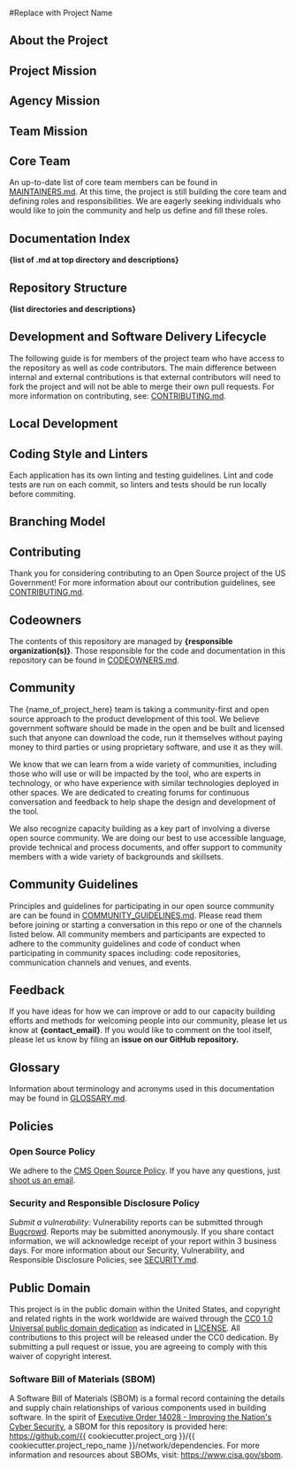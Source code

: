 #Replace with Project Name 
 
 ## About the Project
 <!-- Provide a description of the project's purpose and functionality. --> 
 
 ## Project Mission
 <!-- Provide the core mission and objectives driving this project. --> 
 
 ## Agency Mission
 <!-- Provide the mission of the agency and how this project aligns. --> 
 
 ## Team Mission
 <!-- Provide the team's mission and how they work together. --> 
 
 ## Core Team
 An up-to-date list of core team members can be found in [MAINTAINERS.md](MAINTAINERS.md). At this time, the project is still building the core team and defining roles and responsibilities. We are eagerly seeking individuals who would like to join the community and help us define and fill these roles. 
 
 ## Documentation Index
 <!-- TODO: This is a like a 'table of contents' for your documentation. Tier 0/1 projects with simple README.md files without many sections may or may not need this, but it is still extremely helpful to provide 'bookmark' or 'anchor' links to specific sections of your file to be referenced in tickets, docs, or other communication channels. --> 
 **{list of .md at top directory and descriptions}** 
 
 ## Repository Structure
 <!-- TODO: Using the 'tree -d' command can be a helpful way to generate this information, but, be sure to update it as the project evolves and changes over time. --> 
 <!--TREE START--><!--TREE END--> 
 **{list directories and descriptions}** 
 
 ## Development and Software Delivery Lifecycle
 The following guide is for members of the project team who have access to the repository as well as code contributors. The main difference between internal and external contributions is that external contributors will need to fork the project and will not be able to merge their own pull requests. For more information on contributing, see: [CONTRIBUTING.md](./CONTRIBUTING.md). 
 
 ## Local Development
 <!--- TODO - with example below: 
 This project is monorepo with several apps. Please see the [api](./api/README.md) and [frontend](./frontend/README.md) READMEs for information on spinning up those projects locally. Also see the project [documentation](./documentation) for more info. --> 
 
 ## Coding Style and Linters
 <!-- TODO - Add the repo's linting and code style guidelines --> 
 Each application has its own linting and testing guidelines. Lint and code tests are run on each commit, so linters and tests should be run locally before commiting. 
 
 ## Branching Model
 <!-- TODO - with example below:
 This project follows [trunk-based development](https://trunkbaseddevelopment.com/), which means:

* Make small changes in [short-lived feature branches](https://trunkbaseddevelopment.com/short-lived-feature-branches/) and merge to `main` frequently.
* Be open to submitting multiple small pull requests for a single ticket (i.e. reference the same ticket across multiple pull requests).
* Treat each change you merge to `main` as immediately deployable to production. Do not merge changes that depend on subsequent changes you plan to make, even if you plan to make those changes shortly.
* Ticket any unfinished or partially finished work.
* Tests should be written for changes introduced, and adhere to the text percentage threshold determined by the project.

This project uses **continuous deployment** using [Github Actions](https://github.com/features/actions) which is configured in the [./github/workflows](.github/workflows) directory.

Pull-requests are merged to `main` and the changes are immediately deployed to the development environment. Releases are created to push changes to production.--> 
 
 ## Contributing
 Thank you for considering contributing to an Open Source project of the US Government! For more information about our contribution guidelines, see [CONTRIBUTING.md](CONTRIBUTING.md). 
 
 ## Codeowners
 The contents of this repository are managed by **{responsible organization(s)}**. Those responsible for the code and documentation in this repository can be found in [CODEOWNERS.md](CODEOWNERS.md). 
 
 ## Community
 The {name_of_project_here} team is taking a community-first and open source approach to the product development of this tool. We believe government software should be made in the open and be built and licensed such that anyone can download the code, run it themselves without paying money to third parties or using proprietary software, and use it as they will.

We know that we can learn from a wide variety of communities, including those who will use or will be impacted by the tool, who are experts in technology, or who have experience with similar technologies deployed in other spaces. We are dedicated to creating forums for continuous conversation and feedback to help shape the design and development of the tool.

We also recognize capacity building as a key part of involving a diverse open source community. We are doing our best to use accessible language, provide technical and process documents, and offer support to community members with a wide variety of backgrounds and skillsets. 
 
 ## Community Guidelines
 Principles and guidelines for participating in our open source community are can be found in [COMMUNITY_GUIDELINES.md](COMMUNITY_GUIDELINES.md). Please read them before joining or starting a conversation in this repo or one of the channels listed below. All community members and participants are expected to adhere to the community guidelines and code of conduct when participating in community spaces including: code repositories, communication channels and venues, and events. 
 
 ## Feedback
 If you have ideas for how we can improve or add to our capacity building efforts and methods for welcoming people into our community, please let us know at **{contact_email}**. If you would like to comment on the tool itself, please let us know by filing an **issue on our GitHub repository.** 
 
 ## Glossary
 Information about terminology and acronyms used in this documentation may be found in [GLOSSARY.md](GLOSSARY.md). 
 
 ## Policies
 
 ### Open Source Policy
 We adhere to the [CMS Open Source Policy](https://github.com/CMSGov/cms-open-source-policy). If you have any questions, just [shoot us an email](mailto:opensource@cms.hhs.gov). 
 
 ### Security and Responsible Disclosure Policy
 *Submit a vulnerability:* Vulnerability reports can be submitted through [Bugcrowd](https://bugcrowd.com/cms-vdp). Reports may be submitted anonymously. If you share contact information, we will acknowledge receipt of your report within 3 business days.
For more information about our Security, Vulnerability, and Responsible Disclosure Policies, see [SECURITY.md](SECURITY.md). 
 
 ## Public Domain
 This project is in the public domain within the United States, and copyright and related rights in the work worldwide are waived through the [CC0 1.0 Universal public domain dedication](https://creativecommons.org/publicdomain/zero/1.0/) as indicated in [LICENSE](LICENSE).
All contributions to this project will be released under the CC0 dedication. By submitting a pull request or issue, you are agreeing to comply with this waiver of copyright interest.
 
 ### Software Bill of Materials (SBOM)
A Software Bill of Materials (SBOM) is a formal record containing the details and supply chain relationships of various components used in building software.
In the spirit of [Executive Order 14028 - Improving the Nation's Cyber Security](https://www.gsa.gov/technology/it-contract-vehicles-and-purchasing-programs/information-technology-category/it-security/executive-order-14028), a SBOM for this repository is provided here: https://github.com/{{ cookiecutter.project_org }}/{{ cookiecutter.project_repo_name }}/network/dependencies.
For more information and resources about SBOMs, visit: https://www.cisa.gov/sbom.